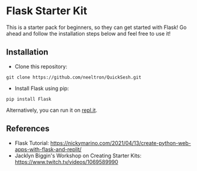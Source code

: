 # Flask Starter Kit

This is a starter pack for beginners, so they can get started with Flask! Go ahead and follow the installation steps below and feel free to use it!

## Installation
+ Clone this repository:
```
git clone https://github.com/neeltron/QuickSesh.git
```
+ Install Flask using pip:
```
pip install Flask
```

Alternatively, you can run it on <a href = "https://replit.com/@neeltron/QuickSesh">repl.it</a>.

## References

+ Flask Tutorial: https://nickymarino.com/2021/04/13/create-python-web-apps-with-flask-and-replit/
+ Jacklyn Biggin's Workshop on Creating Starter Kits: https://www.twitch.tv/videos/1069589990
